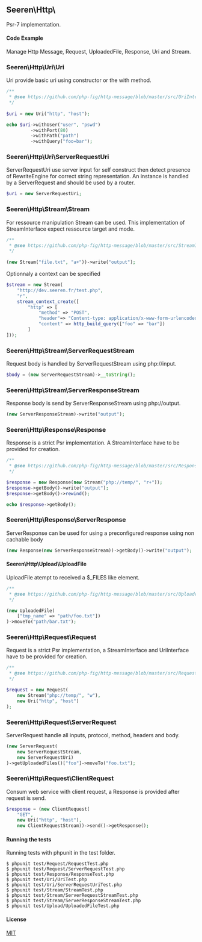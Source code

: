 ## Seeren\Http\

Psr-7 implementation.

#### Code Example

Manage Http Message, Request, UploadedFile, Response, Uri and Stream.

### Seeren\Http\Uri\Uri

Uri provide basic uri using constructor or the with method.

```php
/**
 * @see https://github.com/php-fig/http-message/blob/master/src/UriInterface.php
 */
 
$uri = new Uri("http", "host");

echo $uri->withUser("user", "pswd")
         ->withPort(80)
         ->withPath("path")
         ->withQuery("foo=bar");
```

### Seeren\Http\Uri\ServerRequestUri

ServerRequestUri use server input for self construct then detect presence of
RewriteEngine for correct string representation. An instance is handled by a 
ServerRequest and should be used by a router.

```php
$uri = new ServerRequestUri;
```

### Seeren\Http\Stream\Stream

For ressource manipulation Stream can be used. This implementation of StreamInterface
expect ressource target and mode.

```php
/**
 * @see https://github.com/php-fig/http-message/blob/master/src/StreamInterface.php
 */
 
(new Stream("file.txt", "a+"))->write("output");
```

Optionnaly a context can be specified


```php
$stream = new Stream(
    "http://dev.seeren.fr/test.php",
    "r",
    stream_context_create([
        "http" => [
            "method" => "POST",
            "header"=> "Content-type: application/x-www-form-urlencoded\r\n",
            "content" => http_build_query(["foo" => "bar"])
        ]
]));
```

### Seeren\Http\Stream\ServerRequestStream

Request body is handled by ServerRequestStream using php://input.

```php
$body = (new ServerRequestStream)->__toString();
```

### Seeren\Http\Stream\ServerResponseStream

Response body is send by ServerResponseStream using php://output.

```php
(new ServerResponseStream)->write("output");
```

### Seeren\Http\Response\Response

Response is a strict Psr implementation. A StreamInterface have to be provided for creation.

```php
/**
 * @see https://github.com/php-fig/http-message/blob/master/src/ResponseInterface.php
 */

$response = new Response(new Stream("php://temp/", "r+"));
$response->getBody()->write("output");
$response->getBody()->rewind();

echo $response->getBody();
```

### Seeren\Http\Response\ServerResponse

ServerResponse can be used for using a preconfigured response using non cachable body

```php
(new Response(new ServerResponseStream))->getBody()->write("output");
```

#### Seeren\Http\Upload\UploadFile

UploadFile atempt to received a $_FILES like element.

```php
/**
 * @see https://github.com/php-fig/http-message/blob/master/src/UploadedFileInterface.php
 */

(new UploadedFile(
    ["tmp_name" => "path/foo.txt"])
)->moveTo("path/bar.txt");
```

### Seeren\Http\Request\Request

Request is a strict Psr implementation, a StreamInterface and UriInterface have to be provided for creation.

```php
/**
 * @see https://github.com/php-fig/http-message/blob/master/src/RequestInterface.php
 */

$request = new Request(
    new Stream("php://temp/", "w"),
    new Uri("http", "host")
);
```

### Seeren\Http\Request\ServerRequest

ServerRequest handle all inputs, protocol, method, headers and body.

```php
(new ServerRequest(
    new ServerRequestStream,
    new ServerRequestUri)
)->getUploadedFiles()["foo"]->moveTo("foo.txt");
```

### Seeren\Http\Request\ClientRequest

Consum web service with client request, a Response is provided after request is send.

```php
$response = (new ClientRequest(
    "GET",
    new Uri("http", "host"),
    new ClientRequestStream))->send()->getResponse();
```

#### Running the tests

Running tests with phpunit in the test folder.

```
$ phpunit test/Request/RequestTest.php
$ phpunit test/Request/ServerRequestTest.php
$ phpunit test/Response/ResponseTest.php
$ phpunit test/Uri/UriTest.php
$ phpunit test/Uri/ServerRequestUriTest.php
$ phpunit test/Stream/StreamTest.php
$ phpunit test/Stream/ServerRequestStreamTest.php
$ phpunit test/Stream/ServerResponseStreamTest.php
$ phpunit test/Upload/UploadedFileTest.php
```

#### License

[MIT](https://github.com/Seeren/Seeren/blob/master/LICENSE)
